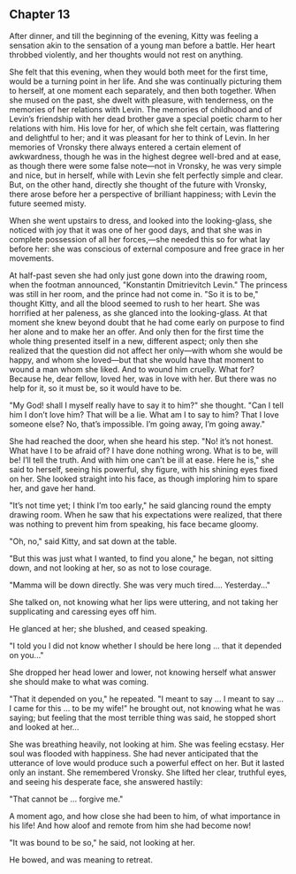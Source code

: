 ## Chapter 13


After dinner, and till the beginning of the evening, Kitty was feeling a
sensation akin to the sensation of a young man before a battle. Her
heart throbbed violently, and her thoughts would not rest on anything.

She felt that this evening, when they would both meet for the first
time, would be a turning point in her life. And she was continually
picturing them to herself, at one moment each separately, and then both
together. When she mused on the past, she dwelt with pleasure, with
tenderness, on the memories of her relations with Levin. The memories of
childhood and of Levin’s friendship with her dead brother gave a special
poetic charm to her relations with him. His love for her, of which she
felt certain, was flattering and delightful to her; and it was pleasant
for her to think of Levin. In her memories of Vronsky there always
entered a certain element of awkwardness, though he was in the highest
degree well-bred and at ease, as though there were some false note—not
in Vronsky, he was very simple and nice, but in herself, while with
Levin she felt perfectly simple and clear. But, on the other hand,
directly she thought of the future with Vronsky, there arose before her
a perspective of brilliant happiness; with Levin the future seemed
misty.

When she went upstairs to dress, and looked into the looking-glass, she
noticed with joy that it was one of her good days, and that she was in
complete possession of all her forces,—she needed this so for what lay
before her: she was conscious of external composure and free grace in
her movements.

At half-past seven she had only just gone down into the drawing room,
when the footman announced, "Konstantin Dmitrievitch Levin." The
princess was still in her room, and the prince had not come in. "So it
is to be," thought Kitty, and all the blood seemed to rush to her heart.
She was horrified at her paleness, as she glanced into the
looking-glass. At that moment she knew beyond doubt that he had come
early on purpose to find her alone and to make her an offer. And only
then for the first time the whole thing presented itself in a new,
different aspect; only then she realized that the question did not
affect her only—with whom she would be happy, and whom she loved—but
that she would have that moment to wound a man whom she liked. And to
wound him cruelly. What for? Because he, dear fellow, loved her, was in
love with her. But there was no help for it, so it must be, so it would
have to be.

"My God! shall I myself really have to say it to him?" she thought. "Can
I tell him I don’t love him? That will be a lie. What am I to say to
him? That I love someone else? No, that’s impossible. I’m going away,
I’m going away."

She had reached the door, when she heard his step. "No! it’s not honest.
What have I to be afraid of? I have done nothing wrong. What is to be,
will be! I’ll tell the truth. And with him one can’t be ill at ease.
Here he is," she said to herself, seeing his powerful, shy figure, with
his shining eyes fixed on her. She looked straight into his face, as
though imploring him to spare her, and gave her hand.

"It’s not time yet; I think I’m too early," he said glancing round the
empty drawing room. When he saw that his expectations were realized,
that there was nothing to prevent him from speaking, his face became
gloomy.

"Oh, no," said Kitty, and sat down at the table.

"But this was just what I wanted, to find you alone," he began, not
sitting down, and not looking at her, so as not to lose courage.

"Mamma will be down directly. She was very much tired.... Yesterday..."

She talked on, not knowing what her lips were uttering, and not taking
her supplicating and caressing eyes off him.

He glanced at her; she blushed, and ceased speaking.

"I told you I did not know whether I should be here long ... that it
depended on you..."

She dropped her head lower and lower, not knowing herself what answer
she should make to what was coming.

"That it depended on you," he repeated. "I meant to say ... I meant to
say ... I came for this ... to be my wife!" he brought out, not knowing
what he was saying; but feeling that the most terrible thing was said,
he stopped short and looked at her...

She was breathing heavily, not looking at him. She was feeling ecstasy.
Her soul was flooded with happiness. She had never anticipated that the
utterance of love would produce such a powerful effect on her. But it
lasted only an instant. She remembered Vronsky. She lifted her clear,
truthful eyes, and seeing his desperate face, she answered hastily:

"That cannot be ... forgive me."

A moment ago, and how close she had been to him, of what importance in
his life! And how aloof and remote from him she had become now!

"It was bound to be so," he said, not looking at her.

He bowed, and was meaning to retreat.



